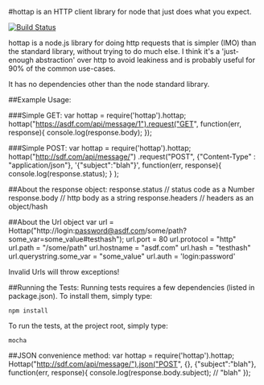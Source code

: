 #hottap is an HTTP client library for node that just does what you expect.

[![Build Status](https://secure.travis-ci.org/cainus/hottap.png?branch=master)](http://travis-ci.org/cainus/hottap)

hottap is a node.js library for doing http requests that is simpler (IMO) than the standard 
library, without trying to do much else.  I think it's a 'just-enough abstraction' over http 
to avoid leakiness and is probably useful for 90% of the common use-cases. 

It has no dependencies other than the node standard library.

##Example Usage:

###Simple GET:
    var hottap = require('hottap').hottap;
    hottap("https://asdf.com/api/message/1").request("GET", function(err, response){
      console.log(response.body);
    });

###Simple POST:
    var hottap = require('hottap').hottap;
    hottap("http://sdf.com/api/message/")
      .request("POST", 
               {"Content-Type" : "application/json"}, 
               '{"subject":"blah"}', 
               function(err, response){
                  console.log(response.status);
               }
      );

##About the response object:
    response.status  // status code as a Number
    response.body    // http body as a string
    response.headers // headers as an object/hash

##About the Url object 
    var url = Hottap("http://login:password@asdf.com/some/path?some_var=some_value#testhash");
    url.port = 80
    url.protocol = "http"
    url.path = "/some/path"
    url.hostname = "asdf.com"
    url.hash = "testhash"
    url.querystring.some_var =  "some_value"
    url.auth = 'login:password'

Invalid Urls will throw exceptions!

##Running the Tests:
Running tests requires a few dependencies (listed in package.json).  To install them, simply type:

    npm install

To run the tests, at the project root, simply type:

    mocha

##JSON convenience method:
    var hottap = require('hottap').hottap;
    Hottap("http://sdf.com/api/message/").json("POST", {}, {"subject":"blah"}, function(err, response){
        console.log(response.body.subject);  // "blah"
    });
